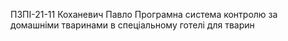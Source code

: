ПЗПІ-21-11 
Коханевич Павло
Програмна система контролю за домашніми тваринами в спеціальному готелі для тварин
